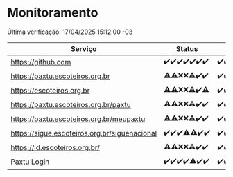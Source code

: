 # Monitoramento

Última verificação: 17/04/2025 15:12:00 -03

|Serviço|Status|Últimas 24h|
|---|---|---|
|https://github.com|<span title="2025-04-10: OK=23">✔️</span><span title="2025-04-11: OK=23">✔️</span><span title="2025-04-12: OK=23">✔️</span><span title="2025-04-13: OK=21">✔️</span><span title="2025-04-14: OK=23">✔️</span><span title="2025-04-15: OK=23">✔️</span><span title="2025-04-16: OK=17">✔️</span>|<span title="16/04/2025 15:12:00 -03 : 200">✔️</span><span title="16/04/2025 16:07:00 -03 : 200">✔️</span><span title="16/04/2025 17:10:00 -03 : 200">✔️</span><span title="16/04/2025 18:08:00 -03 : 200">✔️</span><span title="16/04/2025 19:08:00 -03 : 200">✔️</span><span title="16/04/2025 20:08:00 -03 : 200">✔️</span><span title="16/04/2025 21:44:00 -03 : 200">✔️</span><span title="16/04/2025 23:21:00 -03 : 200">✔️</span><span title="17/04/2025 00:28:00 -03 : 200">✔️</span><span title="17/04/2025 01:11:00 -03 : 200">✔️</span><span title="17/04/2025 02:10:00 -03 : 200">✔️</span><span title="17/04/2025 03:13:00 -03 : 200">✔️</span><span title="17/04/2025 04:09:00 -03 : 200">✔️</span><span title="17/04/2025 05:13:00 -03 : 200">✔️</span><span title="17/04/2025 06:10:00 -03 : 200">✔️</span><span title="17/04/2025 07:09:00 -03 : 200">✔️</span><span title="17/04/2025 08:07:00 -03 : 200">✔️</span><span title="17/04/2025 09:17:00 -03 : 200">✔️</span><span title="17/04/2025 10:19:00 -03 : 200">✔️</span><span title="17/04/2025 11:09:00 -03 : 200">✔️</span><span title="17/04/2025 12:09:00 -03 : 200">✔️</span><span title="17/04/2025 13:11:00 -03 : 200">✔️</span><span title="17/04/2025 14:07:00 -03 : 200">✔️</span><span title="17/04/2025 15:12:00 -03 : 200">✔️</span>|
|https://paxtu.escoteiros.org.br|<span title="2025-04-10: OK=19, Falhas=4">⚠️</span><span title="2025-04-11: OK=17, Falhas=6">⚠️</span><span title="2025-04-12: Falhas=23">❌</span><span title="2025-04-13: Falhas=21">❌</span><span title="2025-04-14: OK=4, Falhas=19">⚠️</span><span title="2025-04-15: OK=23">✔️</span><span title="2025-04-16: OK=17">✔️</span>|<span title="16/04/2025 15:12:00 -03 : 200">✔️</span><span title="16/04/2025 16:07:00 -03 : 200">✔️</span><span title="16/04/2025 17:10:00 -03 : 200">✔️</span><span title="16/04/2025 18:08:00 -03 : 200">✔️</span><span title="16/04/2025 19:08:00 -03 : 200">✔️</span><span title="16/04/2025 20:08:00 -03 : 200">✔️</span><span title="16/04/2025 21:44:00 -03 : 200">✔️</span><span title="16/04/2025 23:21:00 -03 : 200">✔️</span><span title="17/04/2025 00:28:00 -03 : 200">✔️</span><span title="17/04/2025 01:11:00 -03 : 200">✔️</span><span title="17/04/2025 02:10:00 -03 : 200">✔️</span><span title="17/04/2025 03:13:00 -03 : 200">✔️</span><span title="17/04/2025 04:09:00 -03 : 200">✔️</span><span title="17/04/2025 05:13:00 -03 : 200">✔️</span><span title="17/04/2025 06:10:00 -03 : 200">✔️</span><span title="17/04/2025 07:09:00 -03 : 200">✔️</span><span title="17/04/2025 08:07:00 -03 : 200">✔️</span><span title="17/04/2025 09:17:00 -03 : 200">✔️</span><span title="17/04/2025 10:19:00 -03 : 200">✔️</span><span title="17/04/2025 11:09:00 -03 : 200">✔️</span><span title="17/04/2025 12:09:00 -03 : 200">✔️</span><span title="17/04/2025 13:11:00 -03 : 200">✔️</span><span title="17/04/2025 14:07:00 -03 : 200">✔️</span><span title="17/04/2025 15:12:00 -03 : 200">✔️</span>|
|https://escoteiros.org.br|<span title="2025-04-10: OK=15, Falhas=8">⚠️</span><span title="2025-04-11: OK=17, Falhas=6">⚠️</span><span title="2025-04-12: Falhas=23">❌</span><span title="2025-04-13: Falhas=21">❌</span><span title="2025-04-14: OK=3, Falhas=20">⚠️</span><span title="2025-04-15: OK=23">✔️</span><span title="2025-04-16: OK=16, Falhas=1">⚠️</span>|<span title="16/04/2025 15:12:00 -03 : 200">✔️</span><span title="16/04/2025 16:07:00 -03 : 200">✔️</span><span title="16/04/2025 17:10:00 -03 : 200">✔️</span><span title="16/04/2025 18:08:00 -03 : 200">✔️</span><span title="16/04/2025 19:08:00 -03 : 200">✔️</span><span title="16/04/2025 20:08:00 -03 : 200">✔️</span><span title="16/04/2025 21:44:00 -03 : 200">✔️</span><span title="16/04/2025 23:21:00 -03 : 200">✔️</span><span title="17/04/2025 00:28:00 -03 : 200">✔️</span><span title="17/04/2025 01:11:00 -03 : 200">✔️</span><span title="17/04/2025 02:10:00 -03 : 200">✔️</span><span title="17/04/2025 03:13:00 -03 : 200">✔️</span><span title="17/04/2025 04:09:00 -03 : 200">✔️</span><span title="17/04/2025 05:13:00 -03 : 200">✔️</span><span title="17/04/2025 06:10:00 -03 : 200">✔️</span><span title="17/04/2025 07:09:00 -03 : 200">✔️</span><span title="17/04/2025 08:07:00 -03 : 200">✔️</span><span title="17/04/2025 09:17:00 -03 : 200">✔️</span><span title="17/04/2025 10:19:00 -03 : 200">✔️</span><span title="17/04/2025 11:09:00 -03 : 200">✔️</span><span title="17/04/2025 12:09:00 -03 : 200">✔️</span><span title="17/04/2025 13:11:00 -03 : 200">✔️</span><span title="17/04/2025 14:07:00 -03 : 200">✔️</span><span title="17/04/2025 15:12:00 -03 : 200">✔️</span>|
|https://paxtu.escoteiros.org.br/paxtu|<span title="2025-04-10: OK=18, Falhas=5">⚠️</span><span title="2025-04-11: OK=18, Falhas=5">⚠️</span><span title="2025-04-12: Falhas=23">❌</span><span title="2025-04-13: Falhas=21">❌</span><span title="2025-04-14: OK=7, Falhas=16">⚠️</span><span title="2025-04-15: OK=23">✔️</span><span title="2025-04-16: OK=17">✔️</span>|<span title="16/04/2025 15:12:00 -03 : 200">✔️</span><span title="16/04/2025 16:07:00 -03 : 200">✔️</span><span title="16/04/2025 17:10:00 -03 : 200">✔️</span><span title="16/04/2025 18:08:00 -03 : 200">✔️</span><span title="16/04/2025 19:08:00 -03 : 200">✔️</span><span title="16/04/2025 20:08:00 -03 : 200">✔️</span><span title="16/04/2025 21:44:00 -03 : 200">✔️</span><span title="16/04/2025 23:21:00 -03 : 200">✔️</span><span title="17/04/2025 00:28:00 -03 : 200">✔️</span><span title="17/04/2025 01:11:00 -03 : 200">✔️</span><span title="17/04/2025 02:10:00 -03 : 200">✔️</span><span title="17/04/2025 03:13:00 -03 : 200">✔️</span><span title="17/04/2025 04:09:00 -03 : 200">✔️</span><span title="17/04/2025 05:13:00 -03 : 200">✔️</span><span title="17/04/2025 06:10:00 -03 : 200">✔️</span><span title="17/04/2025 07:09:00 -03 : 200">✔️</span><span title="17/04/2025 08:07:00 -03 : 200">✔️</span><span title="17/04/2025 09:17:00 -03 : 200">✔️</span><span title="17/04/2025 10:19:00 -03 : 200">✔️</span><span title="17/04/2025 11:09:00 -03 : 200">✔️</span><span title="17/04/2025 12:09:00 -03 : 200">✔️</span><span title="17/04/2025 13:11:00 -03 : 200">✔️</span><span title="17/04/2025 14:07:00 -03 : 200">✔️</span><span title="17/04/2025 15:12:00 -03 : 200">✔️</span>|
|https://paxtu.escoteiros.org.br/meupaxtu|<span title="2025-04-10: OK=15, Falhas=8">⚠️</span><span title="2025-04-11: OK=17, Falhas=6">⚠️</span><span title="2025-04-12: Falhas=23">❌</span><span title="2025-04-13: Falhas=21">❌</span><span title="2025-04-14: OK=5, Falhas=18">⚠️</span><span title="2025-04-15: OK=23">✔️</span><span title="2025-04-16: OK=17">✔️</span>|<span title="16/04/2025 15:12:00 -03 : 200">✔️</span><span title="16/04/2025 16:07:00 -03 : 200">✔️</span><span title="16/04/2025 17:10:00 -03 : 200">✔️</span><span title="16/04/2025 18:08:00 -03 : 200">✔️</span><span title="16/04/2025 19:08:00 -03 : 200">✔️</span><span title="16/04/2025 20:08:00 -03 : 200">✔️</span><span title="16/04/2025 21:44:00 -03 : 200">✔️</span><span title="16/04/2025 23:21:00 -03 : 200">✔️</span><span title="17/04/2025 00:28:00 -03 : 200">✔️</span><span title="17/04/2025 01:11:00 -03 : 200">✔️</span><span title="17/04/2025 02:10:00 -03 : 200">✔️</span><span title="17/04/2025 03:13:00 -03 : 200">✔️</span><span title="17/04/2025 04:09:00 -03 : 200">✔️</span><span title="17/04/2025 05:13:00 -03 : 200">✔️</span><span title="17/04/2025 06:10:00 -03 : 200">✔️</span><span title="17/04/2025 07:09:00 -03 : 200">✔️</span><span title="17/04/2025 08:07:00 -03 : 200">✔️</span><span title="17/04/2025 09:17:00 -03 : 200">✔️</span><span title="17/04/2025 10:20:00 -03 : 200">✔️</span><span title="17/04/2025 11:09:00 -03 : 200">✔️</span><span title="17/04/2025 12:09:00 -03 : 200">✔️</span><span title="17/04/2025 13:11:00 -03 : 200">✔️</span><span title="17/04/2025 14:07:00 -03 : 200">✔️</span><span title="17/04/2025 15:12:00 -03 : 200">✔️</span>|
|https://sigue.escoteiros.org.br/siguenacional|<span title="2025-04-10: OK=23">✔️</span><span title="2025-04-11: OK=23">✔️</span><span title="2025-04-12: OK=23">✔️</span><span title="2025-04-13: OK=20, Falhas=1">⚠️</span><span title="2025-04-14: OK=22, Falhas=1">⚠️</span><span title="2025-04-15: OK=23">✔️</span><span title="2025-04-16: OK=17">✔️</span>|<span title="16/04/2025 15:12:00 -03 : 200">✔️</span><span title="16/04/2025 16:07:00 -03 : 200">✔️</span><span title="16/04/2025 17:10:00 -03 : 200">✔️</span><span title="16/04/2025 18:08:00 -03 : 200">✔️</span><span title="16/04/2025 19:08:00 -03 : 200">✔️</span><span title="16/04/2025 20:08:00 -03 : 200">✔️</span><span title="16/04/2025 21:44:00 -03 : 200">✔️</span><span title="16/04/2025 23:21:00 -03 : 200">✔️</span><span title="17/04/2025 00:28:00 -03 : 200">✔️</span><span title="17/04/2025 01:11:00 -03 : 200">✔️</span><span title="17/04/2025 02:10:00 -03 : 200">✔️</span><span title="17/04/2025 03:13:00 -03 : 200">✔️</span><span title="17/04/2025 04:09:00 -03 : 200">✔️</span><span title="17/04/2025 05:13:00 -03 : 200">✔️</span><span title="17/04/2025 06:10:00 -03 : 200">✔️</span><span title="17/04/2025 07:09:00 -03 : 200">✔️</span><span title="17/04/2025 08:07:00 -03 : 200">✔️</span><span title="17/04/2025 09:17:00 -03 : 200">✔️</span><span title="17/04/2025 10:20:00 -03 : 200">✔️</span><span title="17/04/2025 11:09:00 -03 : 200">✔️</span><span title="17/04/2025 12:09:00 -03 : 200">✔️</span><span title="17/04/2025 13:11:00 -03 : 200">✔️</span><span title="17/04/2025 14:07:00 -03 : 200">✔️</span><span title="17/04/2025 15:12:00 -03 : 200">✔️</span>|
|https://id.escoteiros.org.br/|<span title="2025-04-10: OK=18, Falhas=5">⚠️</span><span title="2025-04-11: OK=18, Falhas=5">⚠️</span><span title="2025-04-12: Falhas=23">❌</span><span title="2025-04-13: Falhas=21">❌</span><span title="2025-04-14: OK=3, Falhas=20">⚠️</span><span title="2025-04-15: OK=23">✔️</span><span title="2025-04-16: OK=17">✔️</span>|<span title="16/04/2025 15:12:00 -03 : 200">✔️</span><span title="16/04/2025 16:07:00 -03 : 200">✔️</span><span title="16/04/2025 17:10:00 -03 : 200">✔️</span><span title="16/04/2025 18:08:00 -03 : 200">✔️</span><span title="16/04/2025 19:08:00 -03 : 200">✔️</span><span title="16/04/2025 20:08:00 -03 : 200">✔️</span><span title="16/04/2025 21:44:00 -03 : 200">✔️</span><span title="16/04/2025 23:21:00 -03 : 200">✔️</span><span title="17/04/2025 00:28:00 -03 : 200">✔️</span><span title="17/04/2025 01:11:00 -03 : 200">✔️</span><span title="17/04/2025 02:10:00 -03 : 200">✔️</span><span title="17/04/2025 03:13:00 -03 : 200">✔️</span><span title="17/04/2025 04:09:00 -03 : 200">✔️</span><span title="17/04/2025 05:13:00 -03 : 200">✔️</span><span title="17/04/2025 06:10:00 -03 : 200">✔️</span><span title="17/04/2025 07:09:00 -03 : 200">✔️</span><span title="17/04/2025 08:07:00 -03 : 200">✔️</span><span title="17/04/2025 09:17:00 -03 : 200">✔️</span><span title="17/04/2025 10:20:00 -03 : 200">✔️</span><span title="17/04/2025 11:09:00 -03 : 200">✔️</span><span title="17/04/2025 12:09:00 -03 : 200">✔️</span><span title="17/04/2025 13:11:00 -03 : 200">✔️</span><span title="17/04/2025 14:07:00 -03 : 200">✔️</span><span title="17/04/2025 15:12:00 -03 : 200">✔️</span>|
|Paxtu Login|<span title="2025-04-10: OK=23">✔️</span><span title="2025-04-11: OK=23">✔️</span><span title="2025-04-12: OK=23">✔️</span><span title="2025-04-13: OK=21">✔️</span><span title="2025-04-14: OK=22, Falhas=1">⚠️</span><span title="2025-04-15: OK=23">✔️</span><span title="2025-04-16: OK=17">✔️</span>|<span title="16/04/2025 15:12:00 -03 : 200">✔️</span><span title="16/04/2025 16:07:00 -03 : 200">✔️</span><span title="16/04/2025 17:10:00 -03 : 200">✔️</span><span title="16/04/2025 18:08:00 -03 : 200">✔️</span><span title="16/04/2025 19:08:00 -03 : 200">✔️</span><span title="16/04/2025 20:08:00 -03 : 200">✔️</span><span title="16/04/2025 21:44:00 -03 : 200">✔️</span><span title="16/04/2025 23:21:00 -03 : 200">✔️</span><span title="17/04/2025 00:28:00 -03 : 200">✔️</span><span title="17/04/2025 01:11:00 -03 : 200">✔️</span><span title="17/04/2025 02:10:00 -03 : 200">✔️</span><span title="17/04/2025 03:13:00 -03 : 200">✔️</span><span title="17/04/2025 04:09:00 -03 : 200">✔️</span><span title="17/04/2025 05:13:00 -03 : 200">✔️</span><span title="17/04/2025 06:10:00 -03 : 200">✔️</span><span title="17/04/2025 07:09:00 -03 : 200">✔️</span><span title="17/04/2025 08:07:00 -03 : 200">✔️</span><span title="17/04/2025 09:17:00 -03 : 200">✔️</span><span title="17/04/2025 10:20:00 -03 : 200">✔️</span><span title="17/04/2025 11:09:00 -03 : 200">✔️</span><span title="17/04/2025 12:09:00 -03 : 200">✔️</span><span title="17/04/2025 13:11:00 -03 : 200">✔️</span><span title="17/04/2025 14:07:00 -03 : 200">✔️</span><span title="17/04/2025 15:12:00 -03 : 200">✔️</span>|
